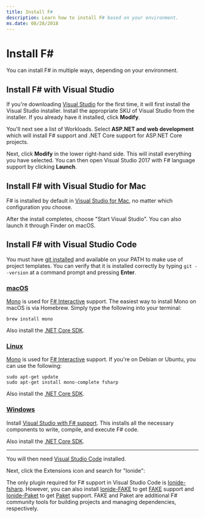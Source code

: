 ```yaml
---
title: Install F#
description: Learn how to install F# based on your environment.
ms.date: 08/28/2018
---
```


# Install F\#

You can install F# in multiple ways, depending on your environment.

## Install F# with Visual Studio

If you're downloading [Visual Studio](https://visualstudio.microsoft.com/vs/?utm_medium=microsoft&utm_source=docs.microsoft.com&utm_campaign=inline+link) for the first time, it will first install the Visual Studio installer. Install the appropriate SKU of Visual Studio from the installer. If you already have it installed, click **Modify**.

You'll next see a list of Workloads. Select **ASP.NET and web development** which will install F# support and .NET Core support for ASP.NET Core projects.

Next, click **Modify** in the lower right-hand side.  This will install everything you have selected. You can then open Visual Studio 2017 with F# language support by clicking **Launch**.

## Install F# with Visual Studio for Mac

F# is installed by default in [Visual Studio for Mac](https://visualstudio.microsoft.com/vs/mac/?utm_medium=microsoft&utm_source=docs.microsoft.com&utm_campaign=inline+link), no matter which configuration you choose.

After the install completes, choose "Start Visual Studio". You can also launch it through Finder on macOS.

## Install F# with Visual Studio Code

You must have [git installed](https://git-scm.com/download) and available on your PATH to make use of project templates. You can verify that it is installed correctly by typing `git --version` at a command prompt and pressing **Enter**.

### [macOS](#tab/macos)

[Mono](https://www.mono-project.com) is used for [F# Interactive](../tutorials/fsharp-interactive/index.md) support. The easiest way to install Mono on macOS is via Homebrew. Simply type the following into your terminal:

```console
brew install mono
```

Also install the [.NET Core SDK](https://www.microsoft.com/net/download).

### [Linux](#tab/linux)

[Mono](https://www.mono-project.com) is used for [F# Interactive](../tutorials/fsharp-interactive/index.md) support. If you're on Debian or Ubuntu, you can use the following:

```console
sudo apt-get update
sudo apt-get install mono-complete fsharp
```

Also install the [.NET Core SDK](https://www.microsoft.com/net/download).

### [Windows](#tab/windows)

Install [Visual Studio with F# support](#install-f-with-visual-studio). This installs all the necessary components to write, compile, and execute F# code.

Also install the [.NET Core SDK](https://www.microsoft.com/net/download/).

---

You will then need [Visual Studio Code](https://code.visualstudio.com) installed.

Next, click the Extensions icon and search for "Ionide":

The only plugin required for F# support in Visual Studio Code is [Ionide-fsharp](https://marketplace.visualstudio.com/items?itemName=Ionide.Ionide-fsharp). However, you can also install [Ionide-FAKE](https://marketplace.visualstudio.com/items?itemName=Ionide.Ionide-FAKE) to get [FAKE](https://fsharp.github.io/FAKE/) support and [Ionide-Paket](https://marketplace.visualstudio.com/items?itemName=Ionide.Ionide-Paket) to get [Paket](https://fsprojects.github.io/Paket/) support. FAKE and Paket are additional F# community tools for building projects and managing dependencies, respectively.
